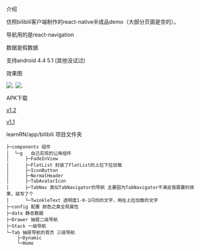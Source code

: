 
介绍

仿照bilibili客户端制作的react-native半成品demo（大部分页面是空的）。

导航用的是react-navigation

数据是假数据

支持android 4.4 5.1 (其他没试过)

效果图

![.](http://chuantu.biz/t6/131/1510024677x989513218.gif)
![.](http://chuantu.biz/t6/131/1510024695x989513218.gif)

APK下载

   [v1.2](https://qw110946.github.io/learn-react/learnRN/apk/bilibili-v1.2.apk)
   
   [v1.1](https://qw110946.github.io/learn-react/learnRN/apk/bilibili-v1.1.apk)

learnRN/app/bilibili  项目文件夹

    ├─components 组件
    │  └─g   自己实现的公用组件
    │      ├─FadeInView 
    │      ├─FlatList 封装了FlatList的上拉下拉加载
    │      ├─IconButton 
    │      ├─NormalHeader 
    │      ├─TabAvatarIcon 
    │      ├─TabNav 类似TabNavigator的导航 主要因为TabNavigator不满足我需要的效果，就写了个
    │      └─TwinkleText 透明度1-0-1闪烁的文字，用在上拉加载的文字
    ├─config 配置 颜色之类全局属性
    ├─data 静态数据
    ├─Drawer 抽屉二级导航
    ├─Stack 一级导航
    └─Tab 抽屉导航的首页 三级导航
        ├─Dynamic
        └─Home